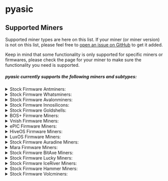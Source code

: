 # pyasic
## Supported Miners

Supported miner types are here on this list.  If your miner (or miner version) is not on this list, please feel free to [open an issue on GitHub](https://github.com/UpstreamData/pyasic/issues) to get it added.

Keep in mind that some functionality is only supported for specific miners or firmwares, please check the page for your miner to make sure the functionality you need is supported.

##### pyasic currently supports the following miners and subtypes:
<style>
details {
    margin:0px;
    padding-top:0px;
    padding-bottom:0px;
}
</style>

<details>
<summary>Stock Firmware Antminers:</summary>
    <ul>
        <details>
            <summary>X3 Series:</summary>
                <ul>
                    <li><a href="../antminer/X3#d3-stock">D3 (Stock)</a></li>
                    <li><a href="../antminer/X3#hs3-stock">HS3 (Stock)</a></li>
                    <li><a href="../antminer/X3#l3_1-stock">L3+ (Stock)</a></li>
                    <li><a href="../antminer/X3#ka3-stock">KA3 (Stock)</a></li>
                    <li><a href="../antminer/X3#ks3-stock">KS3 (Stock)</a></li>
                </ul>
        </details>
        <details>
            <summary>X5 Series:</summary>
                <ul>
                    <li><a href="../antminer/X5#dr5-stock">DR5 (Stock)</a></li>
                    <li><a href="../antminer/X5#ks5-stock">KS5 (Stock)</a></li>
                    <li><a href="../antminer/X5#ks5-stock">KS5 (Stock)</a></li>
                </ul>
        </details>
        <details>
            <summary>X7 Series:</summary>
                <ul>
                    <li><a href="../antminer/X7#l7-stock">L7 (Stock)</a></li>
                    <li><a href="../antminer/X7#k7-stock">K7 (Stock)</a></li>
                    <li><a href="../antminer/X7#d7-stock">D7 (Stock)</a></li>
                </ul>
        </details>
        <details>
            <summary>X9 Series:</summary>
                <ul>
                    <li><a href="../antminer/X9#e9pro-stock">E9Pro (Stock)</a></li>
                    <li><a href="../antminer/X9#d9-stock">D9 (Stock)</a></li>
                    <li><a href="../antminer/X9#s9-stock">S9 (Stock)</a></li>
                    <li><a href="../antminer/X9#s9i-stock">S9i (Stock)</a></li>
                    <li><a href="../antminer/X9#s9j-stock">S9j (Stock)</a></li>
                    <li><a href="../antminer/X9#t9-stock">T9 (Stock)</a></li>
                    <li><a href="../antminer/X9#l9-stock">L9 (Stock)</a></li>
                </ul>
        </details>
        <details>
            <summary>X15 Series:</summary>
                <ul>
                    <li><a href="../antminer/X15#z15-stock">Z15 (Stock)</a></li>
                    <li><a href="../antminer/X15#z15-pro-stock">Z15 Pro (Stock)</a></li>
                </ul>
        </details>
        <details>
            <summary>X17 Series:</summary>
                <ul>
                    <li><a href="../antminer/X17#s17-stock">S17 (Stock)</a></li>
                    <li><a href="../antminer/X17#s17_1-stock">S17+ (Stock)</a></li>
                    <li><a href="../antminer/X17#s17-pro-stock">S17 Pro (Stock)</a></li>
                    <li><a href="../antminer/X17#s17e-stock">S17e (Stock)</a></li>
                    <li><a href="../antminer/X17#t17-stock">T17 (Stock)</a></li>
                    <li><a href="../antminer/X17#t17_1-stock">T17+ (Stock)</a></li>
                    <li><a href="../antminer/X17#t17e-stock">T17e (Stock)</a></li>
                </ul>
        </details>
        <details>
            <summary>X19 Series:</summary>
                <ul>
                    <li><a href="../antminer/X19#s19-stock">S19 (Stock)</a></li>
                    <li><a href="../antminer/X19#s19l-stock">S19L (Stock)</a></li>
                    <li><a href="../antminer/X19#s19-pro-stock">S19 Pro (Stock)</a></li>
                    <li><a href="../antminer/X19#s19j-stock">S19j (Stock)</a></li>
                    <li><a href="../antminer/X19#s19i-stock">S19i (Stock)</a></li>
                    <li><a href="../antminer/X19#s19_1-stock">S19+ (Stock)</a></li>
                    <li><a href="../antminer/X19#s19j-no-pic-stock">S19j No PIC (Stock)</a></li>
                    <li><a href="../antminer/X19#s19-pro_1-stock">S19 Pro+ (Stock)</a></li>
                    <li><a href="../antminer/X19#s19j-pro-stock">S19j Pro (Stock)</a></li>
                    <li><a href="../antminer/X19#s19-xp-stock">S19 XP (Stock)</a></li>
                    <li><a href="../antminer/X19#s19a-stock">S19a (Stock)</a></li>
                    <li><a href="../antminer/X19#s19a-pro-stock">S19a Pro (Stock)</a></li>
                    <li><a href="../antminer/X19#s19-hydro-stock">S19 Hydro (Stock)</a></li>
                    <li><a href="../antminer/X19#s19-pro-hydro-stock">S19 Pro Hydro (Stock)</a></li>
                    <li><a href="../antminer/X19#s19-pro_1-hydro-stock">S19 Pro+ Hydro (Stock)</a></li>
                    <li><a href="../antminer/X19#s19k-pro-stock">S19K Pro (Stock)</a></li>
                    <li><a href="../antminer/X19#s19j-xp-stock">S19j XP (Stock)</a></li>
                    <li><a href="../antminer/X19#t19-stock">T19 (Stock)</a></li>
                </ul>
        </details>
        <details>
            <summary>X21 Series:</summary>
                <ul>
                    <li><a href="../antminer/X21#s21-stock">S21 (Stock)</a></li>
                    <li><a href="../antminer/X21#s21-stock">S21 (Stock)</a></li>
                    <li><a href="../antminer/X21#s21-stock">S21 (Stock)</a></li>
                    <li><a href="../antminer/X21#s21-pro-stock">S21 Pro (Stock)</a></li>
                    <li><a href="../antminer/X21#t21-stock">T21 (Stock)</a></li>
                    <li><a href="../antminer/X21#s21-hydro-stock">S21 Hydro (Stock)</a></li>
                </ul>
        </details>
    </ul>
</details>
<details>
<summary>Stock Firmware Whatsminers:</summary>
    <ul>
        <details>
            <summary>M2X Series:</summary>
                <ul>
                    <li><a href="../whatsminer/M2X#m20p-v10-stock">M20P V10 (Stock)</a></li>
                    <li><a href="../whatsminer/M2X#m20p-v30-stock">M20P V30 (Stock)</a></li>
                    <li><a href="../whatsminer/M2X#m20s_1-v30-stock">M20S+ V30 (Stock)</a></li>
                    <li><a href="../whatsminer/M2X#m20s-v10-stock">M20S V10 (Stock)</a></li>
                    <li><a href="../whatsminer/M2X#m20s-v20-stock">M20S V20 (Stock)</a></li>
                    <li><a href="../whatsminer/M2X#m20s-v30-stock">M20S V30 (Stock)</a></li>
                    <li><a href="../whatsminer/M2X#m20-v10-stock">M20 V10 (Stock)</a></li>
                    <li><a href="../whatsminer/M2X#m21s_1-v20-stock">M21S+ V20 (Stock)</a></li>
                    <li><a href="../whatsminer/M2X#m21s-v20-stock">M21S V20 (Stock)</a></li>
                    <li><a href="../whatsminer/M2X#m21s-v60-stock">M21S V60 (Stock)</a></li>
                    <li><a href="../whatsminer/M2X#m21s-v70-stock">M21S V70 (Stock)</a></li>
                    <li><a href="../whatsminer/M2X#m21-v10-stock">M21 V10 (Stock)</a></li>
                    <li><a href="../whatsminer/M2X#m29-v10-stock">M29 V10 (Stock)</a></li>
                </ul>
        </details>
        <details>
            <summary>M3X Series:</summary>
                <ul>
                    <li><a href="../whatsminer/M3X#m30k-v10-stock">M30K V10 (Stock)</a></li>
                    <li><a href="../whatsminer/M3X#m30l-v10-stock">M30L V10 (Stock)</a></li>
                    <li><a href="../whatsminer/M3X#m30s_1_1-v10-stock">M30S++ V10 (Stock)</a></li>
                    <li><a href="../whatsminer/M3X#m30s_1_1-v20-stock">M30S++ V20 (Stock)</a></li>
                    <li><a href="../whatsminer/M3X#m30s_1_1-ve30-stock">M30S++ VE30 (Stock)</a></li>
                    <li><a href="../whatsminer/M3X#m30s_1_1-ve40-stock">M30S++ VE40 (Stock)</a></li>
                    <li><a href="../whatsminer/M3X#m30s_1_1-ve50-stock">M30S++ VE50 (Stock)</a></li>
                    <li><a href="../whatsminer/M3X#m30s_1_1-vf40-stock">M30S++ VF40 (Stock)</a></li>
                    <li><a href="../whatsminer/M3X#m30s_1_1-vg30-stock">M30S++ VG30 (Stock)</a></li>
                    <li><a href="../whatsminer/M3X#m30s_1_1-vg40-stock">M30S++ VG40 (Stock)</a></li>
                    <li><a href="../whatsminer/M3X#m30s_1_1-vg50-stock">M30S++ VG50 (Stock)</a></li>
                    <li><a href="../whatsminer/M3X#m30s_1_1-vh10-stock">M30S++ VH10 (Stock)</a></li>
                    <li><a href="../whatsminer/M3X#m30s_1_1-vh100-stock">M30S++ VH100 (Stock)</a></li>
                    <li><a href="../whatsminer/M3X#m30s_1_1-vh110-stock">M30S++ VH110 (Stock)</a></li>
                    <li><a href="../whatsminer/M3X#m30s_1_1-vh20-stock">M30S++ VH20 (Stock)</a></li>
                    <li><a href="../whatsminer/M3X#m30s_1_1-vh30-stock">M30S++ VH30 (Stock)</a></li>
                    <li><a href="../whatsminer/M3X#m30s_1_1-vh40-stock">M30S++ VH40 (Stock)</a></li>
                    <li><a href="../whatsminer/M3X#m30s_1_1-vh50-stock">M30S++ VH50 (Stock)</a></li>
                    <li><a href="../whatsminer/M3X#m30s_1_1-vh60-stock">M30S++ VH60 (Stock)</a></li>
                    <li><a href="../whatsminer/M3X#m30s_1_1-vh70-stock">M30S++ VH70 (Stock)</a></li>
                    <li><a href="../whatsminer/M3X#m30s_1_1-vh80-stock">M30S++ VH80 (Stock)</a></li>
                    <li><a href="../whatsminer/M3X#m30s_1_1-vh90-stock">M30S++ VH90 (Stock)</a></li>
                    <li><a href="../whatsminer/M3X#m30s_1_1-vi30-stock">M30S++ VI30 (Stock)</a></li>
                    <li><a href="../whatsminer/M3X#m30s_1_1-vj20-stock">M30S++ VJ20 (Stock)</a></li>
                    <li><a href="../whatsminer/M3X#m30s_1_1-vj30-stock">M30S++ VJ30 (Stock)</a></li>
                    <li><a href="../whatsminer/M3X#m30s_1_1-vj50-stock">M30S++ VJ50 (Stock)</a></li>
                    <li><a href="../whatsminer/M3X#m30s_1_1-vj60-stock">M30S++ VJ60 (Stock)</a></li>
                    <li><a href="../whatsminer/M3X#m30s_1_1-vj70-stock">M30S++ VJ70 (Stock)</a></li>
                    <li><a href="../whatsminer/M3X#m30s_1_1-vk30-stock">M30S++ VK30 (Stock)</a></li>
                    <li><a href="../whatsminer/M3X#m30s_1_1-vk40-stock">M30S++ VK40 (Stock)</a></li>
                    <li><a href="../whatsminer/M3X#m30s_1-v10-stock">M30S+ V10 (Stock)</a></li>
                    <li><a href="../whatsminer/M3X#m30s_1-v100-stock">M30S+ V100 (Stock)</a></li>
                    <li><a href="../whatsminer/M3X#m30s_1-v20-stock">M30S+ V20 (Stock)</a></li>
                    <li><a href="../whatsminer/M3X#m30s_1-v30-stock">M30S+ V30 (Stock)</a></li>
                    <li><a href="../whatsminer/M3X#m30s_1-v40-stock">M30S+ V40 (Stock)</a></li>
                    <li><a href="../whatsminer/M3X#m30s_1-v50-stock">M30S+ V50 (Stock)</a></li>
                    <li><a href="../whatsminer/M3X#m30s_1-v60-stock">M30S+ V60 (Stock)</a></li>
                    <li><a href="../whatsminer/M3X#m30s_1-v70-stock">M30S+ V70 (Stock)</a></li>
                    <li><a href="../whatsminer/M3X#m30s_1-v80-stock">M30S+ V80 (Stock)</a></li>
                    <li><a href="../whatsminer/M3X#m30s_1-v90-stock">M30S+ V90 (Stock)</a></li>
                    <li><a href="../whatsminer/M3X#m30s_1-ve100-stock">M30S+ VE100 (Stock)</a></li>
                    <li><a href="../whatsminer/M3X#m30s_1-ve30-stock">M30S+ VE30 (Stock)</a></li>
                    <li><a href="../whatsminer/M3X#m30s_1-ve40-stock">M30S+ VE40 (Stock)</a></li>
                    <li><a href="../whatsminer/M3X#m30s_1-ve50-stock">M30S+ VE50 (Stock)</a></li>
                    <li><a href="../whatsminer/M3X#m30s_1-ve60-stock">M30S+ VE60 (Stock)</a></li>
                    <li><a href="../whatsminer/M3X#m30s_1-ve70-stock">M30S+ VE70 (Stock)</a></li>
                    <li><a href="../whatsminer/M3X#m30s_1-ve80-stock">M30S+ VE80 (Stock)</a></li>
                    <li><a href="../whatsminer/M3X#m30s_1-ve90-stock">M30S+ VE90 (Stock)</a></li>
                    <li><a href="../whatsminer/M3X#m30s_1-vf20-stock">M30S+ VF20 (Stock)</a></li>
                    <li><a href="../whatsminer/M3X#m30s_1-vf30-stock">M30S+ VF30 (Stock)</a></li>
                    <li><a href="../whatsminer/M3X#m30s_1-vg20-stock">M30S+ VG20 (Stock)</a></li>
                    <li><a href="../whatsminer/M3X#m30s_1-vg30-stock">M30S+ VG30 (Stock)</a></li>
                    <li><a href="../whatsminer/M3X#m30s_1-vg40-stock">M30S+ VG40 (Stock)</a></li>
                    <li><a href="../whatsminer/M3X#m30s_1-vg50-stock">M30S+ VG50 (Stock)</a></li>
                    <li><a href="../whatsminer/M3X#m30s_1-vg60-stock">M30S+ VG60 (Stock)</a></li>
                    <li><a href="../whatsminer/M3X#m30s_1-vh10-stock">M30S+ VH10 (Stock)</a></li>
                    <li><a href="../whatsminer/M3X#m30s_1-vh20-stock">M30S+ VH20 (Stock)</a></li>
                    <li><a href="../whatsminer/M3X#m30s_1-vh30-stock">M30S+ VH30 (Stock)</a></li>
                    <li><a href="../whatsminer/M3X#m30s_1-vh40-stock">M30S+ VH40 (Stock)</a></li>
                    <li><a href="../whatsminer/M3X#m30s_1-vh50-stock">M30S+ VH50 (Stock)</a></li>
                    <li><a href="../whatsminer/M3X#m30s_1-vh60-stock">M30S+ VH60 (Stock)</a></li>
                    <li><a href="../whatsminer/M3X#m30s_1-vh70-stock">M30S+ VH70 (Stock)</a></li>
                    <li><a href="../whatsminer/M3X#m30s_1-vi30-stock">M30S+ VI30 (Stock)</a></li>
                    <li><a href="../whatsminer/M3X#m30s_1-vj30-stock">M30S+ VJ30 (Stock)</a></li>
                    <li><a href="../whatsminer/M3X#m30s_1-vj40-stock">M30S+ VJ40 (Stock)</a></li>
                    <li><a href="../whatsminer/M3X#m30s-v10-stock">M30S V10 (Stock)</a></li>
                    <li><a href="../whatsminer/M3X#m30s-v20-stock">M30S V20 (Stock)</a></li>
                    <li><a href="../whatsminer/M3X#m30s-v30-stock">M30S V30 (Stock)</a></li>
                    <li><a href="../whatsminer/M3X#m30s-v40-stock">M30S V40 (Stock)</a></li>
                    <li><a href="../whatsminer/M3X#m30s-v50-stock">M30S V50 (Stock)</a></li>
                    <li><a href="../whatsminer/M3X#m30s-v60-stock">M30S V60 (Stock)</a></li>
                    <li><a href="../whatsminer/M3X#m30s-v70-stock">M30S V70 (Stock)</a></li>
                    <li><a href="../whatsminer/M3X#m30s-v80-stock">M30S V80 (Stock)</a></li>
                    <li><a href="../whatsminer/M3X#m30s-ve10-stock">M30S VE10 (Stock)</a></li>
                    <li><a href="../whatsminer/M3X#m30s-ve20-stock">M30S VE20 (Stock)</a></li>
                    <li><a href="../whatsminer/M3X#m30s-ve30-stock">M30S VE30 (Stock)</a></li>
                    <li><a href="../whatsminer/M3X#m30s-ve40-stock">M30S VE40 (Stock)</a></li>
                    <li><a href="../whatsminer/M3X#m30s-ve50-stock">M30S VE50 (Stock)</a></li>
                    <li><a href="../whatsminer/M3X#m30s-ve60-stock">M30S VE60 (Stock)</a></li>
                    <li><a href="../whatsminer/M3X#m30s-ve70-stock">M30S VE70 (Stock)</a></li>
                    <li><a href="../whatsminer/M3X#m30s-vf10-stock">M30S VF10 (Stock)</a></li>
                    <li><a href="../whatsminer/M3X#m30s-vf20-stock">M30S VF20 (Stock)</a></li>
                    <li><a href="../whatsminer/M3X#m30s-vf30-stock">M30S VF30 (Stock)</a></li>
                    <li><a href="../whatsminer/M3X#m30s-vg10-stock">M30S VG10 (Stock)</a></li>
                    <li><a href="../whatsminer/M3X#m30s-vg20-stock">M30S VG20 (Stock)</a></li>
                    <li><a href="../whatsminer/M3X#m30s-vg30-stock">M30S VG30 (Stock)</a></li>
                    <li><a href="../whatsminer/M3X#m30s-vg40-stock">M30S VG40 (Stock)</a></li>
                    <li><a href="../whatsminer/M3X#m30s-vh10-stock">M30S VH10 (Stock)</a></li>
                    <li><a href="../whatsminer/M3X#m30s-vh20-stock">M30S VH20 (Stock)</a></li>
                    <li><a href="../whatsminer/M3X#m30s-vh30-stock">M30S VH30 (Stock)</a></li>
                    <li><a href="../whatsminer/M3X#m30s-vh40-stock">M30S VH40 (Stock)</a></li>
                    <li><a href="../whatsminer/M3X#m30s-vh50-stock">M30S VH50 (Stock)</a></li>
                    <li><a href="../whatsminer/M3X#m30s-vh60-stock">M30S VH60 (Stock)</a></li>
                    <li><a href="../whatsminer/M3X#m30s-vi20-stock">M30S VI20 (Stock)</a></li>
                    <li><a href="../whatsminer/M3X#m30s-vj30-stock">M30S VJ30 (Stock)</a></li>
                    <li><a href="../whatsminer/M3X#m30-v10-stock">M30 V10 (Stock)</a></li>
                    <li><a href="../whatsminer/M3X#m30-v20-stock">M30 V20 (Stock)</a></li>
                    <li><a href="../whatsminer/M3X#m31h-v10-stock">M31H V10 (Stock)</a></li>
                    <li><a href="../whatsminer/M3X#m31h-v40-stock">M31H V40 (Stock)</a></li>
                    <li><a href="../whatsminer/M3X#m31l-v10-stock">M31L V10 (Stock)</a></li>
                    <li><a href="../whatsminer/M3X#m31s_1-v10-stock">M31S+ V10 (Stock)</a></li>
                    <li><a href="../whatsminer/M3X#m31s_1-v100-stock">M31S+ V100 (Stock)</a></li>
                    <li><a href="../whatsminer/M3X#m31s_1-v20-stock">M31S+ V20 (Stock)</a></li>
                    <li><a href="../whatsminer/M3X#m31s_1-v30-stock">M31S+ V30 (Stock)</a></li>
                    <li><a href="../whatsminer/M3X#m31s_1-v40-stock">M31S+ V40 (Stock)</a></li>
                    <li><a href="../whatsminer/M3X#m31s_1-v50-stock">M31S+ V50 (Stock)</a></li>
                    <li><a href="../whatsminer/M3X#m31s_1-v60-stock">M31S+ V60 (Stock)</a></li>
                    <li><a href="../whatsminer/M3X#m31s_1-v80-stock">M31S+ V80 (Stock)</a></li>
                    <li><a href="../whatsminer/M3X#m31s_1-v90-stock">M31S+ V90 (Stock)</a></li>
                    <li><a href="../whatsminer/M3X#m31s_1-ve10-stock">M31S+ VE10 (Stock)</a></li>
                    <li><a href="../whatsminer/M3X#m31s_1-ve20-stock">M31S+ VE20 (Stock)</a></li>
                    <li><a href="../whatsminer/M3X#m31s_1-ve30-stock">M31S+ VE30 (Stock)</a></li>
                    <li><a href="../whatsminer/M3X#m31s_1-ve40-stock">M31S+ VE40 (Stock)</a></li>
                    <li><a href="../whatsminer/M3X#m31s_1-ve50-stock">M31S+ VE50 (Stock)</a></li>
                    <li><a href="../whatsminer/M3X#m31s_1-ve60-stock">M31S+ VE60 (Stock)</a></li>
                    <li><a href="../whatsminer/M3X#m31s_1-ve80-stock">M31S+ VE80 (Stock)</a></li>
                    <li><a href="../whatsminer/M3X#m31s_1-vf20-stock">M31S+ VF20 (Stock)</a></li>
                    <li><a href="../whatsminer/M3X#m31s_1-vf30-stock">M31S+ VF30 (Stock)</a></li>
                    <li><a href="../whatsminer/M3X#m31s_1-vg20-stock">M31S+ VG20 (Stock)</a></li>
                    <li><a href="../whatsminer/M3X#m31s_1-vg30-stock">M31S+ VG30 (Stock)</a></li>
                    <li><a href="../whatsminer/M3X#m31se-v10-stock">M31SE V10 (Stock)</a></li>
                    <li><a href="../whatsminer/M3X#m31se-v20-stock">M31SE V20 (Stock)</a></li>
                    <li><a href="../whatsminer/M3X#m31se-v30-stock">M31SE V30 (Stock)</a></li>
                    <li><a href="../whatsminer/M3X#m31s-v10-stock">M31S V10 (Stock)</a></li>
                    <li><a href="../whatsminer/M3X#m31s-v20-stock">M31S V20 (Stock)</a></li>
                    <li><a href="../whatsminer/M3X#m31s-v30-stock">M31S V30 (Stock)</a></li>
                    <li><a href="../whatsminer/M3X#m31s-v40-stock">M31S V40 (Stock)</a></li>
                    <li><a href="../whatsminer/M3X#m31s-v50-stock">M31S V50 (Stock)</a></li>
                    <li><a href="../whatsminer/M3X#m31s-v60-stock">M31S V60 (Stock)</a></li>
                    <li><a href="../whatsminer/M3X#m31s-v70-stock">M31S V70 (Stock)</a></li>
                    <li><a href="../whatsminer/M3X#m31s-v80-stock">M31S V80 (Stock)</a></li>
                    <li><a href="../whatsminer/M3X#m31s-v90-stock">M31S V90 (Stock)</a></li>
                    <li><a href="../whatsminer/M3X#m31s-ve10-stock">M31S VE10 (Stock)</a></li>
                    <li><a href="../whatsminer/M3X#m31s-ve20-stock">M31S VE20 (Stock)</a></li>
                    <li><a href="../whatsminer/M3X#m31s-ve30-stock">M31S VE30 (Stock)</a></li>
                    <li><a href="../whatsminer/M3X#m31-v10-stock">M31 V10 (Stock)</a></li>
                    <li><a href="../whatsminer/M3X#m31-v20-stock">M31 V20 (Stock)</a></li>
                    <li><a href="../whatsminer/M3X#m32-v10-stock">M32 V10 (Stock)</a></li>
                    <li><a href="../whatsminer/M3X#m32-v20-stock">M32 V20 (Stock)</a></li>
                    <li><a href="../whatsminer/M3X#m33s_1_1-vg40-stock">M33S++ VG40 (Stock)</a></li>
                    <li><a href="../whatsminer/M3X#m33s_1_1-vh20-stock">M33S++ VH20 (Stock)</a></li>
                    <li><a href="../whatsminer/M3X#m33s_1_1-vh30-stock">M33S++ VH30 (Stock)</a></li>
                    <li><a href="../whatsminer/M3X#m33s_1-vg20-stock">M33S+ VG20 (Stock)</a></li>
                    <li><a href="../whatsminer/M3X#m33s_1-vg30-stock">M33S+ VG30 (Stock)</a></li>
                    <li><a href="../whatsminer/M3X#m33s_1-vh20-stock">M33S+ VH20 (Stock)</a></li>
                    <li><a href="../whatsminer/M3X#m33s_1-vh30-stock">M33S+ VH30 (Stock)</a></li>
                    <li><a href="../whatsminer/M3X#m33s-vg30-stock">M33S VG30 (Stock)</a></li>
                    <li><a href="../whatsminer/M3X#m33-v10-stock">M33 V10 (Stock)</a></li>
                    <li><a href="../whatsminer/M3X#m33-v20-stock">M33 V20 (Stock)</a></li>
                    <li><a href="../whatsminer/M3X#m33-v30-stock">M33 V30 (Stock)</a></li>
                    <li><a href="../whatsminer/M3X#m34s_1-ve10-stock">M34S+ VE10 (Stock)</a></li>
                    <li><a href="../whatsminer/M3X#m36s_1_1-vh30-stock">M36S++ VH30 (Stock)</a></li>
                    <li><a href="../whatsminer/M3X#m36s_1-vg30-stock">M36S+ VG30 (Stock)</a></li>
                    <li><a href="../whatsminer/M3X#m36s-ve10-stock">M36S VE10 (Stock)</a></li>
                    <li><a href="../whatsminer/M3X#m39-v10-stock">M39 V10 (Stock)</a></li>
                    <li><a href="../whatsminer/M3X#m39-v20-stock">M39 V20 (Stock)</a></li>
                    <li><a href="../whatsminer/M3X#m39-v30-stock">M39 V30 (Stock)</a></li>
                </ul>
        </details>
        <details>
            <summary>M5X Series:</summary>
                <ul>
                    <li><a href="../whatsminer/M5X#m50s_1_1-vk10-stock">M50S++ VK10 (Stock)</a></li>
                    <li><a href="../whatsminer/M5X#m50s_1_1-vk20-stock">M50S++ VK20 (Stock)</a></li>
                    <li><a href="../whatsminer/M5X#m50s_1_1-vk30-stock">M50S++ VK30 (Stock)</a></li>
                    <li><a href="../whatsminer/M5X#m50s_1_1-vk40-stock">M50S++ VK40 (Stock)</a></li>
                    <li><a href="../whatsminer/M5X#m50s_1_1-vk50-stock">M50S++ VK50 (Stock)</a></li>
                    <li><a href="../whatsminer/M5X#m50s_1_1-vk60-stock">M50S++ VK60 (Stock)</a></li>
                    <li><a href="../whatsminer/M5X#m50s_1_1-vl20-stock">M50S++ VL20 (Stock)</a></li>
                    <li><a href="../whatsminer/M5X#m50s_1_1-vl30-stock">M50S++ VL30 (Stock)</a></li>
                    <li><a href="../whatsminer/M5X#m50s_1_1-vl40-stock">M50S++ VL40 (Stock)</a></li>
                    <li><a href="../whatsminer/M5X#m50s_1_1-vl50-stock">M50S++ VL50 (Stock)</a></li>
                    <li><a href="../whatsminer/M5X#m50s_1_1-vl60-stock">M50S++ VL60 (Stock)</a></li>
                    <li><a href="../whatsminer/M5X#m50s_1-vh30-stock">M50S+ VH30 (Stock)</a></li>
                    <li><a href="../whatsminer/M5X#m50s_1-vh40-stock">M50S+ VH40 (Stock)</a></li>
                    <li><a href="../whatsminer/M5X#m50s_1-vj30-stock">M50S+ VJ30 (Stock)</a></li>
                    <li><a href="../whatsminer/M5X#m50s_1-vj40-stock">M50S+ VJ40 (Stock)</a></li>
                    <li><a href="../whatsminer/M5X#m50s_1-vj60-stock">M50S+ VJ60 (Stock)</a></li>
                    <li><a href="../whatsminer/M5X#m50s_1-vk10-stock">M50S+ VK10 (Stock)</a></li>
                    <li><a href="../whatsminer/M5X#m50s_1-vk20-stock">M50S+ VK20 (Stock)</a></li>
                    <li><a href="../whatsminer/M5X#m50s_1-vk30-stock">M50S+ VK30 (Stock)</a></li>
                    <li><a href="../whatsminer/M5X#m50s_1-vl10-stock">M50S+ VL10 (Stock)</a></li>
                    <li><a href="../whatsminer/M5X#m50s_1-vl20-stock">M50S+ VL20 (Stock)</a></li>
                    <li><a href="../whatsminer/M5X#m50s_1-vl30-stock">M50S+ VL30 (Stock)</a></li>
                    <li><a href="../whatsminer/M5X#m50s-vh10-stock">M50S VH10 (Stock)</a></li>
                    <li><a href="../whatsminer/M5X#m50s-vh20-stock">M50S VH20 (Stock)</a></li>
                    <li><a href="../whatsminer/M5X#m50s-vh30-stock">M50S VH30 (Stock)</a></li>
                    <li><a href="../whatsminer/M5X#m50s-vh40-stock">M50S VH40 (Stock)</a></li>
                    <li><a href="../whatsminer/M5X#m50s-vh50-stock">M50S VH50 (Stock)</a></li>
                    <li><a href="../whatsminer/M5X#m50s-vj10-stock">M50S VJ10 (Stock)</a></li>
                    <li><a href="../whatsminer/M5X#m50s-vj20-stock">M50S VJ20 (Stock)</a></li>
                    <li><a href="../whatsminer/M5X#m50s-vj30-stock">M50S VJ30 (Stock)</a></li>
                    <li><a href="../whatsminer/M5X#m50s-vj40-stock">M50S VJ40 (Stock)</a></li>
                    <li><a href="../whatsminer/M5X#m50s-vj50-stock">M50S VJ50 (Stock)</a></li>
                    <li><a href="../whatsminer/M5X#m50s-vk10-stock">M50S VK10 (Stock)</a></li>
                    <li><a href="../whatsminer/M5X#m50s-vk20-stock">M50S VK20 (Stock)</a></li>
                    <li><a href="../whatsminer/M5X#m50s-vk30-stock">M50S VK30 (Stock)</a></li>
                    <li><a href="../whatsminer/M5X#m50s-vk50-stock">M50S VK50 (Stock)</a></li>
                    <li><a href="../whatsminer/M5X#m50s-vk60-stock">M50S VK60 (Stock)</a></li>
                    <li><a href="../whatsminer/M5X#m50s-vk70-stock">M50S VK70 (Stock)</a></li>
                    <li><a href="../whatsminer/M5X#m50s-vk80-stock">M50S VK80 (Stock)</a></li>
                    <li><a href="../whatsminer/M5X#m50s-vl20-stock">M50S VL20 (Stock)</a></li>
                    <li><a href="../whatsminer/M5X#m50s-vl30-stock">M50S VL30 (Stock)</a></li>
                    <li><a href="../whatsminer/M5X#m50-ve30-stock">M50 VE30 (Stock)</a></li>
                    <li><a href="../whatsminer/M5X#m50-vg30-stock">M50 VG30 (Stock)</a></li>
                    <li><a href="../whatsminer/M5X#m50-vh10-stock">M50 VH10 (Stock)</a></li>
                    <li><a href="../whatsminer/M5X#m50-vh20-stock">M50 VH20 (Stock)</a></li>
                    <li><a href="../whatsminer/M5X#m50-vh30-stock">M50 VH30 (Stock)</a></li>
                    <li><a href="../whatsminer/M5X#m50-vh40-stock">M50 VH40 (Stock)</a></li>
                    <li><a href="../whatsminer/M5X#m50-vh50-stock">M50 VH50 (Stock)</a></li>
                    <li><a href="../whatsminer/M5X#m50-vh60-stock">M50 VH60 (Stock)</a></li>
                    <li><a href="../whatsminer/M5X#m50-vh70-stock">M50 VH70 (Stock)</a></li>
                    <li><a href="../whatsminer/M5X#m50-vh80-stock">M50 VH80 (Stock)</a></li>
                    <li><a href="../whatsminer/M5X#m50-vh90-stock">M50 VH90 (Stock)</a></li>
                    <li><a href="../whatsminer/M5X#m50-vj10-stock">M50 VJ10 (Stock)</a></li>
                    <li><a href="../whatsminer/M5X#m50-vj20-stock">M50 VJ20 (Stock)</a></li>
                    <li><a href="../whatsminer/M5X#m50-vj30-stock">M50 VJ30 (Stock)</a></li>
                    <li><a href="../whatsminer/M5X#m50-vj40-stock">M50 VJ40 (Stock)</a></li>
                    <li><a href="../whatsminer/M5X#m50-vj60-stock">M50 VJ60 (Stock)</a></li>
                    <li><a href="../whatsminer/M5X#m50-vk40-stock">M50 VK40 (Stock)</a></li>
                    <li><a href="../whatsminer/M5X#m50-vk50-stock">M50 VK50 (Stock)</a></li>
                    <li><a href="../whatsminer/M5X#m52s_1_1-vl10-stock">M52S++ VL10 (Stock)</a></li>
                    <li><a href="../whatsminer/M5X#m52s-vk30-stock">M52S VK30 (Stock)</a></li>
                    <li><a href="../whatsminer/M5X#m53h-vh10-stock">M53H VH10 (Stock)</a></li>
                    <li><a href="../whatsminer/M5X#m53s_1_1-vk10-stock">M53S++ VK10 (Stock)</a></li>
                    <li><a href="../whatsminer/M5X#m53s_1_1-vk20-stock">M53S++ VK20 (Stock)</a></li>
                    <li><a href="../whatsminer/M5X#m53s_1_1-vk30-stock">M53S++ VK30 (Stock)</a></li>
                    <li><a href="../whatsminer/M5X#m53s_1_1-vk50-stock">M53S++ VK50 (Stock)</a></li>
                    <li><a href="../whatsminer/M5X#m53s_1_1-vl10-stock">M53S++ VL10 (Stock)</a></li>
                    <li><a href="../whatsminer/M5X#m53s_1_1-vl30-stock">M53S++ VL30 (Stock)</a></li>
                    <li><a href="../whatsminer/M5X#m53s_1-vj30-stock">M53S+ VJ30 (Stock)</a></li>
                    <li><a href="../whatsminer/M5X#m53s_1-vj40-stock">M53S+ VJ40 (Stock)</a></li>
                    <li><a href="../whatsminer/M5X#m53s_1-vj50-stock">M53S+ VJ50 (Stock)</a></li>
                    <li><a href="../whatsminer/M5X#m53s_1-vk30-stock">M53S+ VK30 (Stock)</a></li>
                    <li><a href="../whatsminer/M5X#m53s-vh20-stock">M53S VH20 (Stock)</a></li>
                    <li><a href="../whatsminer/M5X#m53s-vh30-stock">M53S VH30 (Stock)</a></li>
                    <li><a href="../whatsminer/M5X#m53s-vj30-stock">M53S VJ30 (Stock)</a></li>
                    <li><a href="../whatsminer/M5X#m53s-vj40-stock">M53S VJ40 (Stock)</a></li>
                    <li><a href="../whatsminer/M5X#m53s-vk30-stock">M53S VK30 (Stock)</a></li>
                    <li><a href="../whatsminer/M5X#m53-vh30-stock">M53 VH30 (Stock)</a></li>
                    <li><a href="../whatsminer/M5X#m53-vh40-stock">M53 VH40 (Stock)</a></li>
                    <li><a href="../whatsminer/M5X#m53-vh50-stock">M53 VH50 (Stock)</a></li>
                    <li><a href="../whatsminer/M5X#m53-vk30-stock">M53 VK30 (Stock)</a></li>
                    <li><a href="../whatsminer/M5X#m53-vk60-stock">M53 VK60 (Stock)</a></li>
                    <li><a href="../whatsminer/M5X#m54s_1_1-vk30-stock">M54S++ VK30 (Stock)</a></li>
                    <li><a href="../whatsminer/M5X#m54s_1_1-vl30-stock">M54S++ VL30 (Stock)</a></li>
                    <li><a href="../whatsminer/M5X#m54s_1_1-vl40-stock">M54S++ VL40 (Stock)</a></li>
                    <li><a href="../whatsminer/M5X#m56s_1_1-vk10-stock">M56S++ VK10 (Stock)</a></li>
                    <li><a href="../whatsminer/M5X#m56s_1_1-vk30-stock">M56S++ VK30 (Stock)</a></li>
                    <li><a href="../whatsminer/M5X#m56s_1_1-vk40-stock">M56S++ VK40 (Stock)</a></li>
                    <li><a href="../whatsminer/M5X#m56s_1_1-vk50-stock">M56S++ VK50 (Stock)</a></li>
                    <li><a href="../whatsminer/M5X#m56s_1-vj30-stock">M56S+ VJ30 (Stock)</a></li>
                    <li><a href="../whatsminer/M5X#m56s_1-vk30-stock">M56S+ VK30 (Stock)</a></li>
                    <li><a href="../whatsminer/M5X#m56s_1-vk40-stock">M56S+ VK40 (Stock)</a></li>
                    <li><a href="../whatsminer/M5X#m56s_1-vk50-stock">M56S+ VK50 (Stock)</a></li>
                    <li><a href="../whatsminer/M5X#m56s-vh30-stock">M56S VH30 (Stock)</a></li>
                    <li><a href="../whatsminer/M5X#m56s-vj30-stock">M56S VJ30 (Stock)</a></li>
                    <li><a href="../whatsminer/M5X#m56s-vj40-stock">M56S VJ40 (Stock)</a></li>
                    <li><a href="../whatsminer/M5X#m56-vh30-stock">M56 VH30 (Stock)</a></li>
                    <li><a href="../whatsminer/M5X#m59-vh30-stock">M59 VH30 (Stock)</a></li>
                </ul>
        </details>
        <details>
            <summary>M6X Series:</summary>
                <ul>
                    <li><a href="../whatsminer/M6X#m60s_1_1-vl30-stock">M60S++ VL30 (Stock)</a></li>
                    <li><a href="../whatsminer/M6X#m60s_1_1-vl40-stock">M60S++ VL40 (Stock)</a></li>
                    <li><a href="../whatsminer/M6X#m60s_1-vk30-stock">M60S+ VK30 (Stock)</a></li>
                    <li><a href="../whatsminer/M6X#m60s_1-vk40-stock">M60S+ VK40 (Stock)</a></li>
                    <li><a href="../whatsminer/M6X#m60s_1-vk50-stock">M60S+ VK50 (Stock)</a></li>
                    <li><a href="../whatsminer/M6X#m60s_1-vk60-stock">M60S+ VK60 (Stock)</a></li>
                    <li><a href="../whatsminer/M6X#m60s_1-vk70-stock">M60S+ VK70 (Stock)</a></li>
                    <li><a href="../whatsminer/M6X#m60s_1-vl10-stock">M60S+ VL10 (Stock)</a></li>
                    <li><a href="../whatsminer/M6X#m60s_1-vl30-stock">M60S+ VL30 (Stock)</a></li>
                    <li><a href="../whatsminer/M6X#m60s_1-vl40-stock">M60S+ VL40 (Stock)</a></li>
                    <li><a href="../whatsminer/M6X#m60s_1-vl50-stock">M60S+ VL50 (Stock)</a></li>
                    <li><a href="../whatsminer/M6X#m60s_1-vl60-stock">M60S+ VL60 (Stock)</a></li>
                    <li><a href="../whatsminer/M6X#m60s-vk10-stock">M60S VK10 (Stock)</a></li>
                    <li><a href="../whatsminer/M6X#m60s-vk20-stock">M60S VK20 (Stock)</a></li>
                    <li><a href="../whatsminer/M6X#m60s-vk30-stock">M60S VK30 (Stock)</a></li>
                    <li><a href="../whatsminer/M6X#m60s-vk40-stock">M60S VK40 (Stock)</a></li>
                    <li><a href="../whatsminer/M6X#m60s-vl10-stock">M60S VL10 (Stock)</a></li>
                    <li><a href="../whatsminer/M6X#m60s-vl20-stock">M60S VL20 (Stock)</a></li>
                    <li><a href="../whatsminer/M6X#m60s-vl30-stock">M60S VL30 (Stock)</a></li>
                    <li><a href="../whatsminer/M6X#m60s-vl40-stock">M60S VL40 (Stock)</a></li>
                    <li><a href="../whatsminer/M6X#m60s-vl50-stock">M60S VL50 (Stock)</a></li>
                    <li><a href="../whatsminer/M6X#m60s-vl60-stock">M60S VL60 (Stock)</a></li>
                    <li><a href="../whatsminer/M6X#m60s-vl70-stock">M60S VL70 (Stock)</a></li>
                    <li><a href="../whatsminer/M6X#m60-vk10-stock">M60 VK10 (Stock)</a></li>
                    <li><a href="../whatsminer/M6X#m60-vk20-stock">M60 VK20 (Stock)</a></li>
                    <li><a href="../whatsminer/M6X#m60-vk30-stock">M60 VK30 (Stock)</a></li>
                    <li><a href="../whatsminer/M6X#m60-vk40-stock">M60 VK40 (Stock)</a></li>
                    <li><a href="../whatsminer/M6X#m60-vk6a-stock">M60 VK6A (Stock)</a></li>
                    <li><a href="../whatsminer/M6X#m60-vl10-stock">M60 VL10 (Stock)</a></li>
                    <li><a href="../whatsminer/M6X#m60-vl20-stock">M60 VL20 (Stock)</a></li>
                    <li><a href="../whatsminer/M6X#m60-vl30-stock">M60 VL30 (Stock)</a></li>
                    <li><a href="../whatsminer/M6X#m60-vl40-stock">M60 VL40 (Stock)</a></li>
                    <li><a href="../whatsminer/M6X#m60-vl50-stock">M60 VL50 (Stock)</a></li>
                    <li><a href="../whatsminer/M6X#m61s_1-vl30-stock">M61S+ VL30 (Stock)</a></li>
                    <li><a href="../whatsminer/M6X#m61s-vl10-stock">M61S VL10 (Stock)</a></li>
                    <li><a href="../whatsminer/M6X#m61s-vl20-stock">M61S VL20 (Stock)</a></li>
                    <li><a href="../whatsminer/M6X#m61s-vl30-stock">M61S VL30 (Stock)</a></li>
                    <li><a href="../whatsminer/M6X#m61-vk10-stock">M61 VK10 (Stock)</a></li>
                    <li><a href="../whatsminer/M6X#m61-vk20-stock">M61 VK20 (Stock)</a></li>
                    <li><a href="../whatsminer/M6X#m61-vk30-stock">M61 VK30 (Stock)</a></li>
                    <li><a href="../whatsminer/M6X#m61-vk40-stock">M61 VK40 (Stock)</a></li>
                    <li><a href="../whatsminer/M6X#m61-vl10-stock">M61 VL10 (Stock)</a></li>
                    <li><a href="../whatsminer/M6X#m61-vl30-stock">M61 VL30 (Stock)</a></li>
                    <li><a href="../whatsminer/M6X#m61-vl40-stock">M61 VL40 (Stock)</a></li>
                    <li><a href="../whatsminer/M6X#m61-vl50-stock">M61 VL50 (Stock)</a></li>
                    <li><a href="../whatsminer/M6X#m61-vl60-stock">M61 VL60 (Stock)</a></li>
                    <li><a href="../whatsminer/M6X#m62s_1-vk30-stock">M62S+ VK30 (Stock)</a></li>
                    <li><a href="../whatsminer/M6X#m63s_1_1-vl20-stock">M63S++ VL20 (Stock)</a></li>
                    <li><a href="../whatsminer/M6X#m63s_1-vk30-stock">M63S+ VK30 (Stock)</a></li>
                    <li><a href="../whatsminer/M6X#m63s_1-vl10-stock">M63S+ VL10 (Stock)</a></li>
                    <li><a href="../whatsminer/M6X#m63s_1-vl20-stock">M63S+ VL20 (Stock)</a></li>
                    <li><a href="../whatsminer/M6X#m63s_1-vl30-stock">M63S+ VL30 (Stock)</a></li>
                    <li><a href="../whatsminer/M6X#m63s_1-vl50-stock">M63S+ VL50 (Stock)</a></li>
                    <li><a href="../whatsminer/M6X#m63s-vk10-stock">M63S VK10 (Stock)</a></li>
                    <li><a href="../whatsminer/M6X#m63s-vk20-stock">M63S VK20 (Stock)</a></li>
                    <li><a href="../whatsminer/M6X#m63s-vk30-stock">M63S VK30 (Stock)</a></li>
                    <li><a href="../whatsminer/M6X#m63s-vk60-stock">M63S VK60 (Stock)</a></li>
                    <li><a href="../whatsminer/M6X#m63s-vl10-stock">M63S VL10 (Stock)</a></li>
                    <li><a href="../whatsminer/M6X#m63s-vl50-stock">M63S VL50 (Stock)</a></li>
                    <li><a href="../whatsminer/M6X#m63s-vl60-stock">M63S VL60 (Stock)</a></li>
                    <li><a href="../whatsminer/M6X#m63-vk10-stock">M63 VK10 (Stock)</a></li>
                    <li><a href="../whatsminer/M6X#m63-vk20-stock">M63 VK20 (Stock)</a></li>
                    <li><a href="../whatsminer/M6X#m63-vk30-stock">M63 VK30 (Stock)</a></li>
                    <li><a href="../whatsminer/M6X#m63-vl10-stock">M63 VL10 (Stock)</a></li>
                    <li><a href="../whatsminer/M6X#m63-vl30-stock">M63 VL30 (Stock)</a></li>
                    <li><a href="../whatsminer/M6X#m64s-vl30-stock">M64S VL30 (Stock)</a></li>
                    <li><a href="../whatsminer/M6X#m64-vl30-stock">M64 VL30 (Stock)</a></li>
                    <li><a href="../whatsminer/M6X#m64-vl40-stock">M64 VL40 (Stock)</a></li>
                    <li><a href="../whatsminer/M6X#m65s_1-vk30-stock">M65S+ VK30 (Stock)</a></li>
                    <li><a href="../whatsminer/M6X#m65s-vk20-stock">M65S VK20 (Stock)</a></li>
                    <li><a href="../whatsminer/M6X#m65s-vl60-stock">M65S VL60 (Stock)</a></li>
                    <li><a href="../whatsminer/M6X#m66s_1_1-vl20-stock">M66S++ VL20 (Stock)</a></li>
                    <li><a href="../whatsminer/M6X#m66s_1-vk30-stock">M66S+ VK30 (Stock)</a></li>
                    <li><a href="../whatsminer/M6X#m66s_1-vl10-stock">M66S+ VL10 (Stock)</a></li>
                    <li><a href="../whatsminer/M6X#m66s_1-vl20-stock">M66S+ VL20 (Stock)</a></li>
                    <li><a href="../whatsminer/M6X#m66s_1-vl30-stock">M66S+ VL30 (Stock)</a></li>
                    <li><a href="../whatsminer/M6X#m66s_1-vl40-stock">M66S+ VL40 (Stock)</a></li>
                    <li><a href="../whatsminer/M6X#m66s_1-vl60-stock">M66S+ VL60 (Stock)</a></li>
                    <li><a href="../whatsminer/M6X#m66s-vk20-stock">M66S VK20 (Stock)</a></li>
                    <li><a href="../whatsminer/M6X#m66s-vk30-stock">M66S VK30 (Stock)</a></li>
                    <li><a href="../whatsminer/M6X#m66s-vk40-stock">M66S VK40 (Stock)</a></li>
                    <li><a href="../whatsminer/M6X#m66s-vk50-stock">M66S VK50 (Stock)</a></li>
                    <li><a href="../whatsminer/M6X#m66s-vk60-stock">M66S VK60 (Stock)</a></li>
                    <li><a href="../whatsminer/M6X#m66s-vl10-stock">M66S VL10 (Stock)</a></li>
                    <li><a href="../whatsminer/M6X#m66s-vl20-stock">M66S VL20 (Stock)</a></li>
                    <li><a href="../whatsminer/M6X#m66s-vl30-stock">M66S VL30 (Stock)</a></li>
                    <li><a href="../whatsminer/M6X#m66s-vl40-stock">M66S VL40 (Stock)</a></li>
                    <li><a href="../whatsminer/M6X#m66s-vl50-stock">M66S VL50 (Stock)</a></li>
                    <li><a href="../whatsminer/M6X#m66-vk20-stock">M66 VK20 (Stock)</a></li>
                    <li><a href="../whatsminer/M6X#m66-vk30-stock">M66 VK30 (Stock)</a></li>
                    <li><a href="../whatsminer/M6X#m66-vl20-stock">M66 VL20 (Stock)</a></li>
                    <li><a href="../whatsminer/M6X#m66-vl30-stock">M66 VL30 (Stock)</a></li>
                    <li><a href="../whatsminer/M6X#m67s-vk30-stock">M67S VK30 (Stock)</a></li>
                </ul>
        </details>
        <details>
            <summary>M7X Series:</summary>
                <ul>
                    <li><a href="../whatsminer/M7X#m70-vm30-stock">M70 VM30 (Stock)</a></li>
                </ul>
        </details>
    </ul>
</details>
<details>
<summary>Stock Firmware Avalonminers:</summary>
    <ul>
        <details>
            <summary>A7X Series:</summary>
                <ul>
                    <li><a href="../avalonminer/A7X#avalon-721-stock">Avalon 721 (Stock)</a></li>
                    <li><a href="../avalonminer/A7X#avalon-741-stock">Avalon 741 (Stock)</a></li>
                    <li><a href="../avalonminer/A7X#avalon-761-stock">Avalon 761 (Stock)</a></li>
                </ul>
        </details>
        <details>
            <summary>A8X Series:</summary>
                <ul>
                    <li><a href="../avalonminer/A8X#avalon-821-stock">Avalon 821 (Stock)</a></li>
                    <li><a href="../avalonminer/A8X#avalon-841-stock">Avalon 841 (Stock)</a></li>
                    <li><a href="../avalonminer/A8X#avalon-851-stock">Avalon 851 (Stock)</a></li>
                </ul>
        </details>
        <details>
            <summary>A9X Series:</summary>
                <ul>
                    <li><a href="../avalonminer/A9X#avalon-921-stock">Avalon 921 (Stock)</a></li>
                </ul>
        </details>
        <details>
            <summary>A10X Series:</summary>
                <ul>
                    <li><a href="../avalonminer/A10X#avalon-1026-stock">Avalon 1026 (Stock)</a></li>
                    <li><a href="../avalonminer/A10X#avalon-1047-stock">Avalon 1047 (Stock)</a></li>
                    <li><a href="../avalonminer/A10X#avalon-1066-stock">Avalon 1066 (Stock)</a></li>
                </ul>
        </details>
        <details>
            <summary>A11X Series:</summary>
                <ul>
                    <li><a href="../avalonminer/A11X#avalon-1126-pro-stock">Avalon 1126 Pro (Stock)</a></li>
                    <li><a href="../avalonminer/A11X#avalon-1166-pro-stock">Avalon 1166 Pro (Stock)</a></li>
                </ul>
        </details>
        <details>
            <summary>A12X Series:</summary>
                <ul>
                    <li><a href="../avalonminer/A12X#avalon-1246-stock">Avalon 1246 (Stock)</a></li>
                </ul>
        </details>
        <details>
            <summary>nano Series:</summary>
                <ul>
                    <li><a href="../avalonminer/nano#avalon-nano-3-stock">Avalon Nano 3 (Stock)</a></li>
                </ul>
        </details>
    </ul>
</details>
<details>
<summary>Stock Firmware Innosilicons:</summary>
    <ul>
        <details>
            <summary>T3X Series:</summary>
                <ul>
                    <li><a href="../innosilicon/T3X#t3h_1-stock">T3H+ (Stock)</a></li>
                </ul>
        </details>
        <details>
            <summary>A10X Series:</summary>
                <ul>
                    <li><a href="../innosilicon/A10X#a10x-stock">A10X (Stock)</a></li>
                </ul>
        </details>
        <details>
            <summary>A11X Series:</summary>
                <ul>
                    <li><a href="../innosilicon/A11X#a11-stock">A11 (Stock)</a></li>
                    <li><a href="../innosilicon/A11X#a11mx-stock">A11MX (Stock)</a></li>
                </ul>
        </details>
    </ul>
</details>
<details>
<summary>Stock Firmware Goldshells:</summary>
    <ul>
        <details>
            <summary>X5 Series:</summary>
                <ul>
                    <li><a href="../goldshell/X5#ck5-stock">CK5 (Stock)</a></li>
                    <li><a href="../goldshell/X5#hs5-stock">HS5 (Stock)</a></li>
                    <li><a href="../goldshell/X5#kd5-stock">KD5 (Stock)</a></li>
                </ul>
        </details>
        <details>
            <summary>XMax Series:</summary>
                <ul>
                    <li><a href="../goldshell/XMax#kd-max-stock">KD Max (Stock)</a></li>
                </ul>
        </details>
        <details>
            <summary>XBox Series:</summary>
                <ul>
                    <li><a href="../goldshell/XBox#kd-box-ii-stock">KD Box II (Stock)</a></li>
                    <li><a href="../goldshell/XBox#kd-box-pro-stock">KD Box Pro (Stock)</a></li>
                </ul>
        </details>
    </ul>
</details>
<details>
<summary>BOS+ Firmware Miners:</summary>
    <ul>
        <details>
            <summary>X9 Series:</summary>
                <ul>
                    <li><a href="../antminer/X9#s9-bos_1">S9 (BOS+)</a></li>
                </ul>
        </details>
        <details>
            <summary>X17 Series:</summary>
                <ul>
                    <li><a href="../antminer/X17#s17-bos_1">S17 (BOS+)</a></li>
                    <li><a href="../antminer/X17#s17_1-bos_1">S17+ (BOS+)</a></li>
                    <li><a href="../antminer/X17#s17-pro-bos_1">S17 Pro (BOS+)</a></li>
                    <li><a href="../antminer/X17#s17e-bos_1">S17e (BOS+)</a></li>
                    <li><a href="../antminer/X17#t17-bos_1">T17 (BOS+)</a></li>
                    <li><a href="../antminer/X17#t17_1-bos_1">T17+ (BOS+)</a></li>
                    <li><a href="../antminer/X17#t17e-bos_1">T17e (BOS+)</a></li>
                </ul>
        </details>
        <details>
            <summary>X19 Series:</summary>
                <ul>
                    <li><a href="../antminer/X19#s19-bos_1">S19 (BOS+)</a></li>
                    <li><a href="../antminer/X19#s19_1-bos_1">S19+ (BOS+)</a></li>
                    <li><a href="../antminer/X19#s19-pro-bos_1">S19 Pro (BOS+)</a></li>
                    <li><a href="../antminer/X19#s19a-bos_1">S19a (BOS+)</a></li>
                    <li><a href="../antminer/X19#s19a-pro-bos_1">S19a Pro (BOS+)</a></li>
                    <li><a href="../antminer/X19#s19j-bos_1">S19j (BOS+)</a></li>
                    <li><a href="../antminer/X19#s19j-no-pic-bos_1">S19j No PIC (BOS+)</a></li>
                    <li><a href="../antminer/X19#s19j-pro-bos_1">S19j Pro (BOS+)</a></li>
                    <li><a href="../antminer/X19#s19j-pro-no-pic-bos_1">S19j Pro No PIC (BOS+)</a></li>
                    <li><a href="../antminer/X19#s19j-pro_1-bos_1">S19j Pro+ (BOS+)</a></li>
                    <li><a href="../antminer/X19#s19j-pro_1-bos_1">S19j Pro+ (BOS+)</a></li>
                    <li><a href="../antminer/X19#s19j-pro_1-no-pic-bos_1">S19j Pro+ No PIC (BOS+)</a></li>
                    <li><a href="../antminer/X19#s19k-pro-no-pic-bos_1">S19k Pro No PIC (BOS+)</a></li>
                    <li><a href="../antminer/X19#s19k-pro-no-pic-bos_1">S19k Pro No PIC (BOS+)</a></li>
                    <li><a href="../antminer/X19#s19-xp-bos_1">S19 XP (BOS+)</a></li>
                    <li><a href="../antminer/X19#s19-pro_1-hydro-bos_1">S19 Pro+ Hydro (BOS+)</a></li>
                    <li><a href="../antminer/X19#t19-bos_1">T19 (BOS+)</a></li>
                </ul>
        </details>
        <details>
            <summary>X21 Series:</summary>
                <ul>
                    <li><a href="../antminer/X21#s21-bos_1">S21 (BOS+)</a></li>
                    <li><a href="../antminer/X21#s21-pro-bos_1">S21 Pro (BOS+)</a></li>
                    <li><a href="../antminer/X21#t21-bos_1">T21 (BOS+)</a></li>
                </ul>
        </details>
        <details>
            <summary>BMM Series:</summary>
                <ul>
                    <li><a href="../braiins/BMM#bmm100-bos_1">BMM100 (BOS+)</a></li>
                    <li><a href="../braiins/BMM#bmm101-bos_1">BMM101 (BOS+)</a></li>
                </ul>
        </details>
    </ul>
</details>
<details>
<summary>Vnish Firmware Miners:</summary>
    <ul>
        <details>
            <summary>X3 Series:</summary>
                <ul>
                    <li><a href="../antminer/X3#l3_1-vnish">L3+ (VNish)</a></li>
                    <li><a href="../antminer/X3#l3_1-vnish">L3+ (VNish)</a></li>
                </ul>
        </details>
        <details>
            <summary>X7 Series:</summary>
                <ul>
                    <li><a href="../antminer/X7#l7-vnish">L7 (VNish)</a></li>
                </ul>
        </details>
        <details>
            <summary>X17 Series:</summary>
                <ul>
                    <li><a href="../antminer/X17#s17_1-vnish">S17+ (VNish)</a></li>
                    <li><a href="../antminer/X17#s17-pro-vnish">S17 Pro (VNish)</a></li>
                </ul>
        </details>
        <details>
            <summary>X19 Series:</summary>
                <ul>
                    <li><a href="../antminer/X19#s19-vnish">S19 (VNish)</a></li>
                    <li><a href="../antminer/X19#s19-no-pic-vnish">S19 No PIC (VNish)</a></li>
                    <li><a href="../antminer/X19#s19-pro-vnish">S19 Pro (VNish)</a></li>
                    <li><a href="../antminer/X19#s19j-vnish">S19j (VNish)</a></li>
                    <li><a href="../antminer/X19#s19i-vnish">S19i (VNish)</a></li>
                    <li><a href="../antminer/X19#s19j-pro-vnish">S19j Pro (VNish)</a></li>
                    <li><a href="../antminer/X19#s19j-pro-vnish">S19j Pro (VNish)</a></li>
                    <li><a href="../antminer/X19#s19j-pro-vnish">S19j Pro (VNish)</a></li>
                    <li><a href="../antminer/X19#s19a-vnish">S19a (VNish)</a></li>
                    <li><a href="../antminer/X19#s19a-pro-vnish">S19a Pro (VNish)</a></li>
                    <li><a href="../antminer/X19#s19-pro-hydro-vnish">S19 Pro Hydro (VNish)</a></li>
                    <li><a href="../antminer/X19#s19k-pro-vnish">S19k Pro (VNish)</a></li>
                    <li><a href="../antminer/X19#t19-vnish">T19 (VNish)</a></li>
                </ul>
        </details>
        <details>
            <summary>X21 Series:</summary>
                <ul>
                    <li><a href="../antminer/X21#t21-vnish">T21 (VNish)</a></li>
                    <li><a href="../antminer/X21#s21-vnish">S21 (VNish)</a></li>
                </ul>
        </details>
    </ul>
</details>
<details>
<summary>ePIC Firmware Miners:</summary>
    <ul>
        <details>
            <summary>X19 Series:</summary>
                <ul>
                    <li><a href="../antminer/X19#s19-epic">S19 (ePIC)</a></li>
                    <li><a href="../antminer/X19#s19-pro-epic">S19 Pro (ePIC)</a></li>
                    <li><a href="../antminer/X19#s19j-epic">S19j (ePIC)</a></li>
                    <li><a href="../antminer/X19#s19j-pro-epic">S19j Pro (ePIC)</a></li>
                    <li><a href="../antminer/X19#s19j-pro_1-epic">S19j Pro+ (ePIC)</a></li>
                    <li><a href="../antminer/X19#s19k-pro-epic">S19k Pro (ePIC)</a></li>
                    <li><a href="../antminer/X19#s19-xp-epic">S19 XP (ePIC)</a></li>
                    <li><a href="../antminer/X19#s19j-pro-dual-epic">S19j Pro Dual (ePIC)</a></li>
                </ul>
        </details>
        <details>
            <summary>X21 Series:</summary>
                <ul>
                    <li><a href="../antminer/X21#s21-epic">S21 (ePIC)</a></li>
                    <li><a href="../antminer/X21#s21-pro-epic">S21 Pro (ePIC)</a></li>
                    <li><a href="../antminer/X21#t21-epic">T21 (ePIC)</a></li>
                </ul>
        </details>
        <details>
            <summary>blockminer Series:</summary>
                <ul>
                    <li><a href="../blockminer/blockminer#blockminer-520i-epic">BlockMiner 520i (ePIC)</a></li>
                    <li><a href="../blockminer/blockminer#blockminer-720i-epic">BlockMiner 720i (ePIC)</a></li>
                </ul>
        </details>
    </ul>
</details>
<details>
<summary>HiveOS Firmware Miners:</summary>
    <ul>
        <details>
            <summary>X9 Series:</summary>
                <ul>
                    <li><a href="../antminer/X9#t9-hive">T9 (Hive)</a></li>
                </ul>
        </details>
        <details>
            <summary>X19 Series:</summary>
                <ul>
                    <li><a href="../antminer/X19#s19j-pro-hive">S19j Pro (Hive)</a></li>
                    <li><a href="../antminer/X19#s19-hive">S19 (Hive)</a></li>
                    <li><a href="../antminer/X19#s19-no-pic-hive">S19 No PIC (Hive)</a></li>
                </ul>
        </details>
    </ul>
</details>
<details>
<summary>LuxOS Firmware Miners:</summary>
    <ul>
        <details>
            <summary>X9 Series:</summary>
                <ul>
                    <li><a href="../antminer/X9#s9-luxos">S9 (LuxOS)</a></li>
                </ul>
        </details>
        <details>
            <summary>X19 Series:</summary>
                <ul>
                    <li><a href="../antminer/X19#s19-luxos">S19 (LuxOS)</a></li>
                    <li><a href="../antminer/X19#s19-pro-luxos">S19 Pro (LuxOS)</a></li>
                    <li><a href="../antminer/X19#s19j-pro-luxos">S19j Pro (LuxOS)</a></li>
                    <li><a href="../antminer/X19#s19j-pro_1-luxos">S19j Pro+ (LuxOS)</a></li>
                    <li><a href="../antminer/X19#s19k-pro-luxos">S19k Pro (LuxOS)</a></li>
                    <li><a href="../antminer/X19#s19-xp-luxos">S19 XP (LuxOS)</a></li>
                    <li><a href="../antminer/X19#t19-luxos">T19 (LuxOS)</a></li>
                </ul>
        </details>
        <details>
            <summary>X21 Series:</summary>
                <ul>
                    <li><a href="../antminer/X21#s21-luxos">S21 (LuxOS)</a></li>
                </ul>
        </details>
    </ul>
</details>
<details>
<summary>Stock Firmware Auradine Miners:</summary>
    <ul>
        <details>
            <summary>AD Series:</summary>
                <ul>
                    <li><a href="../auradine/AD#at1500-stock">AT1500 (Stock)</a></li>
                    <li><a href="../auradine/AD#at2860-stock">AT2860 (Stock)</a></li>
                    <li><a href="../auradine/AD#at2880-stock">AT2880 (Stock)</a></li>
                </ul>
        </details>
        <details>
            <summary>AI Series:</summary>
                <ul>
                    <li><a href="../auradine/AI#ai2500-stock">AI2500 (Stock)</a></li>
                    <li><a href="../auradine/AI#ai3680-stock">AI3680 (Stock)</a></li>
                </ul>
        </details>
        <details>
            <summary>AT Series:</summary>
                <ul>
                    <li><a href="../auradine/AT#ad2500-stock">AD2500 (Stock)</a></li>
                    <li><a href="../auradine/AT#ad3500-stock">AD3500 (Stock)</a></li>
                </ul>
        </details>
    </ul>
</details>
<details>
<summary>Mara Firmware Miners:</summary>
    <ul>
        <details>
            <summary>X19 Series:</summary>
                <ul>
                    <li><a href="../antminer/X19#s19-marafw">S19 (MaraFW)</a></li>
                    <li><a href="../antminer/X19#s19-pro-marafw">S19 Pro (MaraFW)</a></li>
                    <li><a href="../antminer/X19#s19j-marafw">S19j (MaraFW)</a></li>
                    <li><a href="../antminer/X19#s19j-no-pic-marafw">S19j No PIC (MaraFW)</a></li>
                    <li><a href="../antminer/X19#s19j-pro-marafw">S19j Pro (MaraFW)</a></li>
                    <li><a href="../antminer/X19#s19-xp-marafw">S19 XP (MaraFW)</a></li>
                    <li><a href="../antminer/X19#s19k-pro-marafw">S19K Pro (MaraFW)</a></li>
                </ul>
        </details>
        <details>
            <summary>X21 Series:</summary>
                <ul>
                    <li><a href="../antminer/X21#s21-marafw">S21 (MaraFW)</a></li>
                    <li><a href="../antminer/X21#t21-marafw">T21 (MaraFW)</a></li>
                </ul>
        </details>
    </ul>
</details>
<details>
<summary>Stock Firmware BitAxe Miners:</summary>
    <ul>
        <details>
            <summary>BM Series:</summary>
                <ul>
                    <li><a href="../bitaxe/BM#supra-stock">Supra (Stock)</a></li>
                    <li><a href="../bitaxe/BM#ultra-stock">Ultra (Stock)</a></li>
                    <li><a href="../bitaxe/BM#max-stock">Max (Stock)</a></li>
                    <li><a href="../bitaxe/BM#gamma-stock">Gamma (Stock)</a></li>
                </ul>
        </details>
    </ul>
</details>
<details>
<summary>Stock Firmware Lucky Miners:</summary>
    <ul>
        <details>
            <summary>LV Series:</summary>
                <ul>
                    <li><a href="../luckyminer/LV#lv08-stock">LV08 (Stock)</a></li>
                    <li><a href="../luckyminer/LV#lv07-stock">LV07 (Stock)</a></li>
                </ul>
        </details>
    </ul>
</details>
<details>
<summary>Stock Firmware IceRiver Miners:</summary>
    <ul>
        <details>
            <summary>KSX Series:</summary>
                <ul>
                    <li><a href="../iceriver/KSX#ks0-stock">KS0 (Stock)</a></li>
                    <li><a href="../iceriver/KSX#ks1-stock">KS1 (Stock)</a></li>
                    <li><a href="../iceriver/KSX#ks2-stock">KS2 (Stock)</a></li>
                    <li><a href="../iceriver/KSX#ks3-stock">KS3 (Stock)</a></li>
                    <li><a href="../iceriver/KSX#ks3l-stock">KS3L (Stock)</a></li>
                    <li><a href="../iceriver/KSX#ks3m-stock">KS3M (Stock)</a></li>
                    <li><a href="../iceriver/KSX#ks5-stock">KS5 (Stock)</a></li>
                    <li><a href="../iceriver/KSX#ks5l-stock">KS5L (Stock)</a></li>
                    <li><a href="../iceriver/KSX#ks5m-stock">KS5M (Stock)</a></li>
                </ul>
        </details>
    </ul>
</details>
<details>
<summary>Stock Firmware Hammer Miners:</summary>
    <ul>
        <details>
            <summary>DX Series:</summary>
                <ul>
                    <li><a href="../hammer/DX#d10-stock">D10 (Stock)</a></li>
                </ul>
        </details>
    </ul>
</details>
<details>
<summary>Stock Firmware Volcminers:</summary>
    <ul>
        <details>
            <summary>DX Series:</summary>
                <ul>
                    <li><a href="../volcminer/DX#d1-stock">D1 (Stock)</a></li>
                </ul>
        </details>
    </ul>
</details>